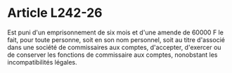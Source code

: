 # Article L242-26

Est puni d'un emprisonnement de six mois et d'une amende de 60000 F le fait, pour toute personne, soit en son nom personnel, soit au titre d'associé dans une société de commissaires aux comptes, d'accepter, d'exercer ou de conserver les fonctions de commissaire aux comptes, nonobstant les incompatibilités légales.